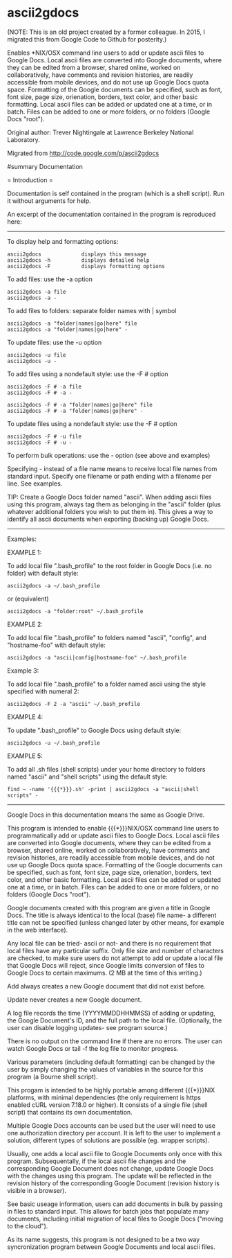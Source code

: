 # ascii2gdocs

(NOTE: This is an old project created by a former colleague. In 2015, I migrated this from Google Code to Github for posterity.)

Enables *NIX/OSX command line users to add or update ascii files to Google Docs. Local ascii files are converted into Google documents, where they can be edited from a browser, shared online, worked on collaboratively, have comments and revision histories, are readily accessible from mobile devices, and do not use up Google Docs quota space. Formatting of the Google documents can be specified, such as font, font size, page size, orienation, borders, text color, and other basic formatting. Local ascii files can be added or updated one at a time, or in batch. Files can be added to one or more folders, or no folders (Google Docs "root").

Original author: Trever Nightingale at Lawrence Berkeley National Laboratory.

Migrated from http://code.google.com/p/ascii2gdocs

#summary Documentation

= Introduction =

Documentation is self contained in the program (which is a shell script).  Run it without arguments for help.

An excerpt of the documentation contained in the program is reproduced here:

----


To display help and formatting options:

    ascii2gdocs             displays this message
    ascii2gdocs -h          displays detailed help
    ascii2gdocs -F          displays formatting options

To add files:  use the -a option

    ascii2gdocs -a file
    ascii2gdocs -a -

To add files to folders:  separate folder names with | symbol

    ascii2gdocs -a "folder|names|go|here" file
    ascii2gdocs -a "folder|names|go|here" -

To update files:  use the -u option

    ascii2gdocs -u file
    ascii2gdocs -u -

To add files using a nondefault style:  use the -F # option

    ascii2gdocs -F # -a file
    ascii2gdocs -F # -a -

    ascii2gdocs -F # -a "folder|names|go|here" file
    ascii2gdocs -F # -a "folder|names|go|here" -

To update files using a nondefault style:  use the -F # option

    ascii2gdocs -F # -u file
    ascii2gdocs -F # -u -


To perform bulk operations:  use the - option  (see above and examples)

Specifying - instead of a file name means to receive local file names from
standard input.  Specify one filename or path ending with a filename per line.
See examples.

TIP:  Create a Google Docs folder named "ascii".  When adding ascii files using
this program, always tag them as belonging in the "ascii" folder (plus whatever
additional folders you wish to put them in).  This gives a way to identify all
ascii documents when exporting (backing up) Google Docs.

----

Examples:

EXAMPLE 1:

To add local file ".bash_profile" to the root folder in Google Docs 
(i.e. no folder) with default style:

    ascii2gdocs -a ~/.bash_profile

or (equivalent)

    ascii2gdocs -a "folder:root" ~/.bash_profile

EXAMPLE 2:

To add local file ".bash_profile" to folders named "ascii", "config", and
"hostname-foo" with default style:

    ascii2gdocs -a "ascii|config|hostname-foo" ~/.bash_profile

Example 3:

To add local file ".bash_profile" to a folder named ascii using the style 
specified with numeral 2:

    ascii2gdocs -F 2 -a "ascii" ~/.bash_profile

EXAMPLE 4:

To update ".bash_profile" to Google Docs using default style:

    ascii2gdocs -u ~/.bash_profile

EXAMPLE 5:

To add all .sh files (shell scripts) under your home directory to folders 
named "ascii" and "shell scripts" using the default style:

    find ~ -name '{{{*}}}.sh' -print | ascii2gdocs -a "ascii|shell scripts" -

----


Google Docs in this documentation means the same as Google Drive.

This program is intended to enable {{{*}}}NIX/OSX command line users to
programmatically add or update ascii files to Google Docs.  Local ascii files
are converted into Google documents, where they can be edited from a browser,
shared online, worked on collaboratively, have comments and revision histories,
are readily accessible from mobile devices, and do not use up Google Docs quota
space.  Formatting of the Google documents can be specified, such as font, font
size, page size, orienation, borders, text color, and other basic formatting.
Local ascii files can be added or updated one at a time, or in batch.  Files
can be added to one or more folders, or no folders (Google Docs "root").

Google documents created with this program are given a title in Google Docs.
The title is always identical to the local (base) file name- a different title
can not be specified (unless changed later by other means, for example in the
web interface).

Any local file can be tried- ascii or not- and there is no requirement that
local files have any particular suffix.  Only file size and number of
characters are checked, to make sure users do not attempt to add or update a
local file that Google Docs will reject, since Google limits conversion of
files to Google Docs to certain maximums.  (2 MB at the time of this writing.)

Add always creates a new Google document that did not exist before.  

Update never creates a new Google document.

A log file records the time (YYYYMMDDHHMMSS) of adding or updating, the Google Document's
ID, and the full path to the local file.  (Optionally, the user can disable
logging updates- see program source.)

There is no output on the command line if there are no errors.  The user can
watch Google Docs or tail -f the log file to monitor progress.

Various parameters (including default formatting) can be changed by the user by
simply changing the values of variables in the source for this program (a
Bourne shell script).

This progam is intended to be highly portable among different {{{*}}}NIX platforms,
with minimal dependencies (the only requirement is https enabled cURL version
7.18.0 or higher).  It consists of a single file (shell script) that contains
its own documentation.

Multiple Google Docs accounts can be used but the user will need to use one 
authorization directory per account.  It is left to the user to implement a solution, 
different types of solutions are possible (eg. wrapper scripts).

Usually, one adds a local ascii file to Google Documents only once with this
program.  Subsequentally, if the local ascii file changes and the corresponding
Google Document does not change, update Google Docs with the changes using this
program.  The update will be reflected in the revision history of the
corresponding Google Document (revision history is visible in a browser).

See basic useage information, users can add documents in bulk by passing in
files to standard input.  This allows for batch jobs that populate many
documents, including initial migration of local files to Google Docs ("moving
to the cloud").

As its name suggests, this program is not designed to be a two way
syncronization program between Google Documents and local ascii files.
